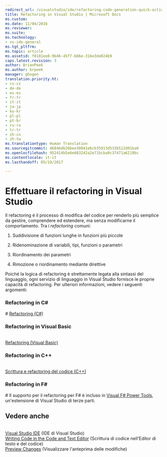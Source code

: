 ```yaml
---
redirect_url: /visualstudio/ide/refactoring-code-generation-quick-actions
title: Refactoring in Visual Studio | Microsoft Docs
ms.custom: 
ms.date: 11/04/2016
ms.reviewer: 
ms.suite: 
ms.technology:
- vs-ide-general
ms.tgt_pltfrm: 
ms.topic: article
ms.assetid: f0181ee8-9b46-45f7-b86e-316e3de024b9
caps.latest.revision: 3
author: BrianPeek
ms.author: brpeek
manager: ghogen
translation.priority.ht:
- cs-cz
- de-de
- es-es
- fr-fr
- it-it
- ja-jp
- ko-kr
- pl-pl
- pt-br
- ru-ru
- tr-tr
- zh-cn
- zh-tw
ms.translationtype: Human Translation
ms.sourcegitcommit: 46846db26bee30841e6cb35913d533b512d01ba0
ms.openlocfilehash: 952414b5e6e683242a2e71bcba9c37471a6219bc
ms.contentlocale: it-it
ms.lasthandoff: 05/19/2017

---
```

# Effettuare il refactoring in Visual Studio
<a id="refactoring-in-visual-studio" class="xliff"></a>
Il refactoring è il processo di modifica del codice per renderlo più semplice da gestire, comprendere ed estendere, ma senza modificarne il comportamento. Tra i *refactoring* comuni:  
  
1.  Suddivisione di funzioni lunghe in funzioni più piccole  
  
2.  Ridenominazione di variabili, tipi, funzioni o parametri  
  
3.  Riordinamento dei parametri  
  
4.  Rimozione o riordinamento mediante direttive  
  
 Poiché la logica di refactoring è strettamente legata alla sintassi del linguaggio, ogni servizio di linguaggio in Visual Studio fornisce le proprie capacità di refactoring. Per ulteriori informazioni, vedere i seguenti argomenti:  
  
### Refactoring in C#
<a id="refactoring-in-c" class="xliff"></a> #
 [Refactoring (C#)](../csharp-ide/refactoring-csharp.md)  
  
### Refactoring in Visual Basic
<a id="refactoring-in-visual-basic" class="xliff"></a>  
 [Refactoring (Visual Basic)](../vb-ide/refactoring-vb.md)  
  
### Refactoring in C++
<a id="refactoring-in-c" class="xliff"></a>  
 [Scrittura e refactoring del codice (C++)](/cpp/ide/writing-and-refactoring-code-cpp)  
  
### Refactoring in F#
<a id="refactoring-in-f" class="xliff"></a> #
 Il supporto per il refactoring per F# è incluso in [Visual F# Power Tools](https://visualstudiogallery.msdn.microsoft.com/136b942e-9f2c-4c0b-8bac-86d774189cff), un'estensione di Visual Studio di terze parti.  
  
## Vedere anche
<a id="see-also" class="xliff"></a>  
 [Visual Studio IDE](../ide/visual-studio-ide.md)  (IDE di Visual Studio)  
 [Writing Code in the Code and Text Editor](../ide/writing-code-in-the-code-and-text-editor.md) (Scrittura di codice nell'Editor di testo e del codice)  
 [Preview Changes](../ide/preview-changes.md) (Visualizzare l'anteprima delle modifiche)

